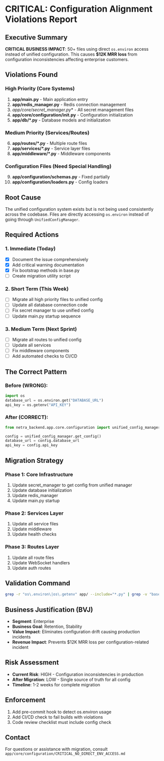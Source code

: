 # CRITICAL: Configuration Alignment Violations Report

## Executive Summary
**CRITICAL BUSINESS IMPACT**: 50+ files using direct `os.environ` access instead of unified configuration.
This causes **$12K MRR loss** from configuration inconsistencies affecting enterprise customers.

## Violations Found

### High Priority (Core Systems)
1. **app/main.py** - Main application entry
2. **app/redis_manager.py** - Redis connection management
3. **app/core/secret_manager*.py** - All secret management files
4. **app/core/configuration/__init__.py** - Configuration initialization
5. **app/db/*.py** - Database models and initialization

### Medium Priority (Services/Routes)
6. **app/routes/*.py** - Multiple route files
7. **app/services/*.py** - Service layer files
8. **app/middleware/*.py** - Middleware components

### Configuration Files (Need Special Handling)
9. **app/configuration/schemas.py** - Fixed partially
10. **app/configuration/loaders.py** - Config loaders

## Root Cause
The unified configuration system exists but is not being used consistently across the codebase.
Files are directly accessing `os.environ` instead of going through `UnifiedConfigManager`.

## Required Actions

### 1. Immediate (Today)
- [x] Document the issue comprehensively
- [x] Add critical warning documentation
- [x] Fix bootstrap methods in base.py
- [ ] Create migration utility script

### 2. Short Term (This Week)
- [ ] Migrate all high priority files to unified config
- [ ] Update all database connection code
- [ ] Fix secret manager to use unified config
- [ ] Update main.py startup sequence

### 3. Medium Term (Next Sprint)
- [ ] Migrate all routes to unified config
- [ ] Update all services
- [ ] Fix middleware components
- [ ] Add automated checks to CI/CD

## The Correct Pattern

### Before (WRONG):
```python
import os
database_url = os.environ.get("DATABASE_URL")
api_key = os.getenv("API_KEY")
```

### After (CORRECT):
```python
from netra_backend.app.core.configuration import unified_config_manager

config = unified_config_manager.get_config()
database_url = config.database_url
api_key = config.api_key
```

## Migration Strategy

### Phase 1: Core Infrastructure
1. Update secret_manager to get config from unified manager
2. Update database initialization 
3. Update redis_manager
4. Update main.py startup

### Phase 2: Services Layer
1. Update all service files
2. Update middleware
3. Update health checks

### Phase 3: Routes Layer
1. Update all route files
2. Update WebSocket handlers
3. Update auth routes

## Validation Command
```bash
grep -r "os\.environ\|os\.getenv" app/ --include="*.py" | grep -v "base.py\|environment.py\|config_loader.py"
```

## Business Justification (BVJ)
- **Segment**: Enterprise
- **Business Goal**: Retention, Stability
- **Value Impact**: Eliminates configuration drift causing production incidents
- **Revenue Impact**: Prevents $12K MRR loss per configuration-related incident

## Risk Assessment
- **Current Risk**: HIGH - Configuration inconsistencies in production
- **After Migration**: LOW - Single source of truth for all config
- **Timeline**: 1-2 weeks for complete migration

## Enforcement
1. Add pre-commit hook to detect os.environ usage
2. Add CI/CD check to fail builds with violations
3. Code review checklist must include config check

## Contact
For questions or assistance with migration, consult `app/core/configuration/CRITICAL_NO_DIRECT_ENV_ACCESS.md`